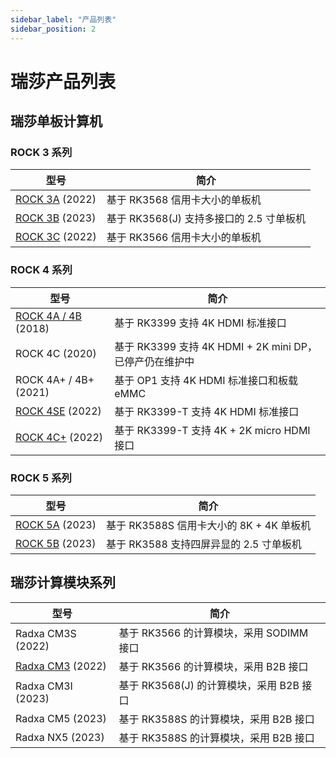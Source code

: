 ```yaml
---
sidebar_label: "产品列表"
sidebar_position: 2
---
```


# 瑞莎产品列表

## 瑞莎单板计算机

### ROCK 3 系列

| 型号                             | 简介                                     |
| -------------------------------- | ---------------------------------------- |
| [ROCK 3A](/rock3/rock3a/) (2022) | 基于 RK3568 信用卡大小的单板机           |
| [ROCK 3B](/rock3/rock3b/) (2023) | 基于 RK3568(J) 支持多接口的 2.5 寸单板机 |
| [ROCK 3C](/rock3/rock3c/) (2022) | 基于 RK3566 信用卡大小的单板机           |

### ROCK 4 系列

| 型号                                   | 简介                                                    |
| -------------------------------------- | ------------------------------------------------------- |
| [ROCK 4A / 4B](/rock4/rock4ab/) (2018) | 基于 RK3399 支持 4K HDMI 标准接口                       |
| ROCK 4C (2020)                         | 基于 RK3399 支持 4K HDMI + 2K mini DP，已停产仍在维护中 |
| ROCK 4A+ / 4B+ (2021)                  | 基于 OP1 支持 4K HDMI 标准接口和板载 eMMC               |
| [ROCK 4SE](/rock4/rock4se/) (2022)     | 基于 RK3399-T 支持 4K HDMI 标准接口                     |
| [ROCK 4C+](/rock4/rock4c+/) (2022)     | 基于 RK3399-T 支持 4K + 2K micro HDMI 接口              |

### ROCK 5 系列

| 型号                             | 简介                                     |
| -------------------------------- | ---------------------------------------- |
| [ROCK 5A](/rock5/rock5a/) (2023) | 基于 RK3588S 信用卡大小的 8K + 4K 单板机 |
| [ROCK 5B](/rock5/rock5b/) (2023) | 基于 RK3588 支持四屏异显的 2.5 寸单板机  |

## 瑞莎计算模块系列

| 型号                                     | 简介                                     |
| ---------------------------------------- | ---------------------------------------- |
| Radxa CM3S (2022)                        | 基于 RK3566 的计算模块，采用 SODIMM 接口 |
| [Radxa CM3](/compute-module/cm3/) (2022) | 基于 RK3566 的计算模块，采用 B2B 接口    |
| Radxa CM3I (2023)                        | 基于 RK3568(J) 的计算模块，采用 B2B 接口 |
| Radxa CM5 (2023)                         | 基于 RK3588S 的计算模块，采用 B2B 接口   |
| Radxa NX5 (2023)                         | 基于 RK3588S 的计算模块，采用 B2B 接口   |
